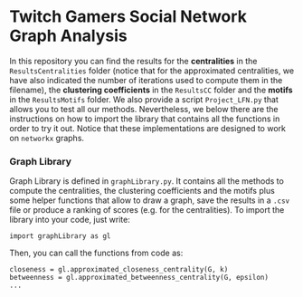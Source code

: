 # Twitch Gamers Social Network Graph Analysis
In this repository you can find the results for the **centralities** in the `ResultsCentralities` folder (notice that for the approximated centralities, we have also indicated the number of iterations used to compute them in the filename), the **clustering coefficients** in the `ResultsCC` folder and the **motifs** in the `ResultsMotifs` folder.
We also provide a script `Project_LFN.py` that allows you to test all our methods. Nevertheless, we below there are the instructions on how to import the library that contains all the functions in order to try it out. Notice that these implementations are designed to work on `networkx` graphs.

### Graph Library
Graph Library is defined in `graphLibrary.py`. It contains all the methods to compute the centralities, the clustering coefficients and the motifs plus some helper functions that allow to draw a graph, save the results in a `.csv` file or produce a ranking of scores (e.g. for the centralities). To import the library into your code, just write:
```
import graphLibrary as gl
```
Then, you can call the functions from code as:
```
closeness = gl.approximated_closeness_centrality(G, k)
betweenness = gl.approximated_betweenness_centrality(G, epsilon)
...
```

